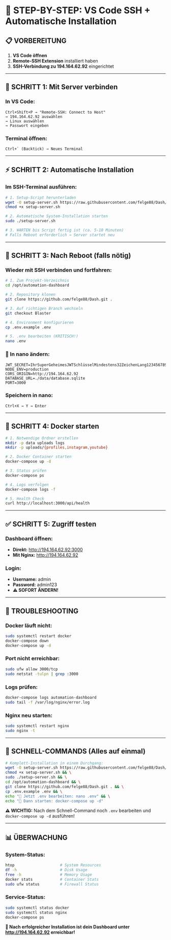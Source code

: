 # 🚀 STEP-BY-STEP: VS Code SSH + Automatische Installation

## 📋 VORBEREITUNG

1. **VS Code öffnen**
2. **Remote-SSH Extension** installiert haben
3. **SSH-Verbindung zu 194.164.62.92** eingerichtet

---

## 🔗 SCHRITT 1: Mit Server verbinden

### In VS Code:

```
Ctrl+Shift+P → "Remote-SSH: Connect to Host"
→ 194.164.62.92 auswählen
→ Linux auswählen
→ Passwort eingeben
```

### Terminal öffnen:

```
Ctrl+` (Backtick) → Neues Terminal
```

---

## ⚡ SCHRITT 2: Automatische Installation

### Im SSH-Terminal ausführen:

```bash
# 1. Setup-Script herunterladen
wget -O setup-server.sh https://raw.githubusercontent.com/felge88/Dash/Blaster/setup-server.sh
chmod +x setup-server.sh

# 2. Automatische System-Installation starten
sudo ./setup-server.sh

# 3. WARTEN bis Script fertig ist (ca. 5-10 Minuten)
# Falls Reboot erforderlich → Server startet neu
```

---

## 🔄 SCHRITT 3: Nach Reboot (falls nötig)

### Wieder mit SSH verbinden und fortfahren:

```bash
# 1. Zum Projekt-Verzeichnis
cd /opt/automation-dashboard

# 2. Repository klonen
git clone https://github.com/felge88/Dash.git .

# 3. Auf richtigen Branch wechseln
git checkout Blaster

# 4. Environment konfigurieren
cp .env.example .env

# 5. .env bearbeiten (KRITISCH!)
nano .env
```

### 📝 In nano ändern:

```env
JWT_SECRET=IhrSuperGeheimesJWTSchlüsselMindestens32ZeichenLang123456789
NODE_ENV=production
CORS_ORIGIN=http://194.164.62.92
DATABASE_URL=./data/database.sqlite
PORT=3000
```

### Speichern in nano:

```
Ctrl+X → Y → Enter
```

---

## 🐳 SCHRITT 4: Docker starten

```bash
# 1. Notwendige Ordner erstellen
mkdir -p data uploads logs
mkdir -p uploads/{profiles,instagram,youtube}

# 2. Docker Container starten
docker-compose up -d

# 3. Status prüfen
docker-compose ps

# 4. Logs verfolgen
docker-compose logs -f

# 5. Health Check
curl http://localhost:3000/api/health
```

---

## ✅ SCHRITT 5: Zugriff testen

### Dashboard öffnen:

- **Direkt:** http://194.164.62.92:3000
- **Mit Nginx:** http://194.164.62.92

### Login:

- **Username:** admin
- **Password:** admin123
- **⚠️ SOFORT ÄNDERN!**

---

## 🔧 TROUBLESHOOTING

### Docker läuft nicht:

```bash
sudo systemctl restart docker
docker-compose down
docker-compose up -d
```

### Port nicht erreichbar:

```bash
sudo ufw allow 3000/tcp
sudo netstat -tulpn | grep :3000
```

### Logs prüfen:

```bash
docker-compose logs automation-dashboard
sudo tail -f /var/log/nginx/error.log
```

### Nginx neu starten:

```bash
sudo systemctl restart nginx
sudo nginx -t
```

---

## 🎯 SCHNELL-COMMANDS (Alles auf einmal)

```bash
# Komplett-Installation in einem Durchgang:
wget -O setup-server.sh https://raw.githubusercontent.com/felge88/Dash/Blaster/setup-server.sh && \
chmod +x setup-server.sh && \
sudo ./setup-server.sh && \
cd /opt/automation-dashboard && \
git clone https://github.com/felge88/Dash.git . && \
cp .env.example .env && \
echo "🔧 Jetzt .env bearbeiten: nano .env" && \
echo "🚀 Dann starten: docker-compose up -d"
```

**⚠️ WICHTIG:** Nach dem Schnell-Command noch `.env` bearbeiten und `docker-compose up -d` ausführen!

---

## 📊 ÜBERWACHUNG

### System-Status:

```bash
htop                    # System Resources
df -h                   # Disk Usage
free -h                 # Memory Usage
docker stats            # Container Stats
sudo ufw status         # Firewall Status
```

### Service-Status:

```bash
sudo systemctl status docker
sudo systemctl status nginx
docker-compose ps
```

**🎉 Nach erfolgreicher Installation ist dein Dashboard unter http://194.164.62.92 erreichbar!**
